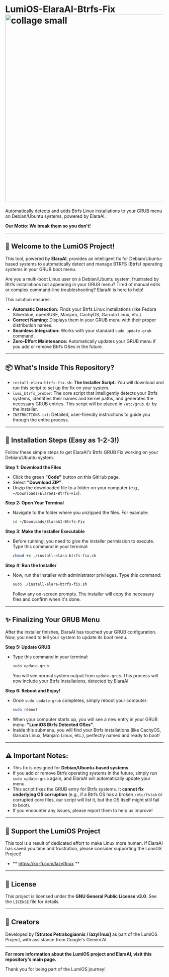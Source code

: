 
# LumiOS-ElaraAI-Btrfs-Fix<img width="604" height="597" alt="collage small" src="https://github.com/user-attachments/assets/30001b78-d490-4c88-885e-1bd35e6fb26d" />


Automatically detects and adds Btrfs Linux installations to your GRUB menu on Debian/Ubuntu systems, powered by ElaraAI.

**Our Motto: We break them so you don't!**

---

## 🌟 Welcome to the LumiOS Project!

This tool, powered by **ElaraAI**, provides an intelligent fix for Debian/Ubuntu-based systems to automatically detect and manage BTRFS (Btrfs) operating systems in your GRUB boot menu.

Are you a multi-boot Linux user on a Debian/Ubuntu system, frustrated by Btrfs installations not appearing in your GRUB menu? Tired of manual edits or complex command-line troubleshooting? ElaraAI is here to help!

This solution ensures:
* **Automatic Detection:** Finds your Btrfs Linux installations (like Fedora Silverblue, openSUSE, Manjaro, CachyOS, Garuda Linux, etc.).
* **Correct Naming:** Displays them in your GRUB menu with their proper distribution names.
* **Seamless Integration:** Works with your standard `sudo update-grub` command.
* **Zero-Effort Maintenance:** Automatically updates your GRUB menu if you add or remove Btrfs OSes in the future.

---

## 📦 What's Inside This Repository?

* `install-elara-btrfs-fix.sh`: **The Installer Script.** You will download and run this script to set up the fix on your system.
* `lumi_btrfs_prober`: The core script that intelligently detects your Btrfs systems, identifies their names and kernel paths, and generates the necessary GRUB entries. This script will be placed in `/etc/grub.d/` by the installer.
* `INSTRUCTIONS.txt`: Detailed, user-friendly instructions to guide you through the entire process.

---

## 🚀 Installation Steps (Easy as 1-2-3!)

Follow these simple steps to get ElaraAI's Btrfs GRUB Fix working on your Debian/Ubuntu system.

**Step 1: Download the Files**
* Click the green **"Code"** button on this GitHub page.
* Select **"Download ZIP"**.
* Unzip the downloaded file to a folder on your computer (e.g., `~/Downloads/ElaraAI-Btrfs-Fix`).

**Step 2: Open Your Terminal**
* Navigate to the folder where you unzipped the files. For example:
    ```bash
    cd ~/Downloads/ElaraAI-Btrfs-Fix
    ```

**Step 3: Make the Installer Executable**
* Before running, you need to give the installer permission to execute. Type this command in your terminal:
    ```bash
    chmod +x ./install-elara-btrfs-fix.sh
    ```

**Step 4: Run the Installer**
* Now, run the installer with administrator privileges. Type this command:
    ```bash
    sudo ./install-elara-btrfs-fix.sh
    ```
    Follow any on-screen prompts. The installer will copy the necessary files and confirm when it's done.

---

## ✨ Finalizing Your GRUB Menu

After the installer finishes, ElaraAI has touched your GRUB configuration. Now, you need to tell your system to update its boot menu.

**Step 5: Update GRUB**
* Type this command in your terminal:
    ```bash
    sudo update-grub
    ```
    You will see normal system output from `update-grub`. This process will now include your Btrfs installations, detected by ElaraAI.

**Step 6: Reboot and Enjoy!**
* Once `sudo update-grub` completes, simply reboot your computer:
    ```bash
    sudo reboot
    ```
* When your computer starts up, you will see a new entry in your GRUB menu: **"LumiOS Btrfs Detected OSes"**.
* Inside this submenu, you will find your Btrfs installations (like CachyOS, Garuda Linux, Manjaro Linux, etc.), perfectly named and ready to boot!

---

## ⚠️ Important Notes:

* This fix is designed for **Debian/Ubuntu-based systems**.
* If you add or remove Btrfs operating systems in the future, simply run `sudo update-grub` again, and ElaraAI will automatically update your menu.
* This script fixes the GRUB entry for Btrfs systems. It **cannot fix underlying OS corruption** (e.g., if a Btrfs OS has a broken `/etc/fstab` or corrupted core files, our script will list it, but the OS itself might still fail to boot).
* If you encounter any issues, please report them to help us improve!

---

## 💖 Support the LumiOS Project

This tool is a result of dedicated effort to make Linux more human. If ElaraAI has saved you time and frustration, please consider supporting the LumiOS Project!

* ** https://ko-fi.com/lazyl1nux **

---

## 📜 License

This project is licensed under the **GNU General Public License v3.0**. See the `LICENSE` file for details.

---

## 👤 Creators

Developed by **[Stratos Petrakogiannis / lazyl1nux]** as part of the LumiOS Project, with assistance from Google's Gemini AI.

---

**For more information about the LumiOS project and ElaraAI, visit this repository's main page.**

Thank you for being part of the LumiOS journey!
